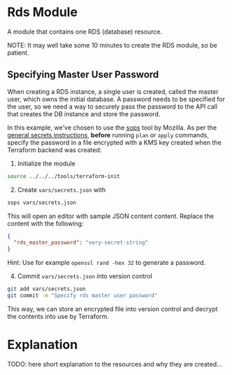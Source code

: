 # Rds Module

A module that contains one RDS (database) resource.

NOTE: It may well take some 10 minutes to create the RDS module, so be patient.

## Specifying Master User Password

When creating a RDS instance, a single user is created, called the master user, which owns the initial database. A password needs to be specified for the user, so we need a way to securely pass the password to the API call that creates the DB instance and store the password.

In this example, we've chosen to use the [sops](https://github.com/mozilla/sops) tool by Mozilla. As per the [general secrets instructions](https://github.com/metosin/cloud-busting/blob/main/aws/README.md#secrets), **before** running `plan` or `apply` commands, specify the password in a file encrypted with a KMS key created when the Terraform backend was created:

1. Initialize the module
```bash
source ../../../tools/terraform-init
```

2. Create `vars/secrets.json` with
```bash
sops vars/secrets.json
```

This will open an editor with sample JSON content content. Replace the content with the following:

```json
{
  "rds_master_password": "very-secret-string"
}
```

Hint: Use for example `openssl rand -hex 32` to generate a password.

4. Commit `vars/secrets.json` into version control
```bash
git add vars/secrets.json
git commit -m "Specify rds master user password"
```

This way, we can store an encrypted file into version control and decrypt the contents into use by Terraform.

# Explanation

TODO: here short explanation to the resources and why they are created...
